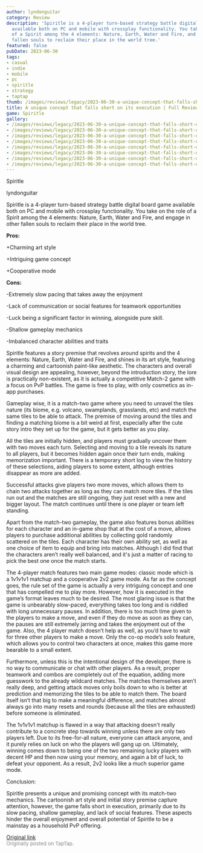 ```yaml
---
author: lyndonguitar
category: Review
description: 'Spiritle is a 4-player turn-based strategy battle digital board game
  available both on PC and mobile with crossplay functionality. You take on the role
  of a Spirit among the 4 elements: Nature, Earth, Water and Fire, and engage in other
  fallen souls to reclaim their place in the world tree.'
featured: false
pubDate: 2023-06-30
tags:
- casual
- indie
- mobile
- pc
- spiritle
- strategy
- taptap
thumb: /images/reviews/legacy/2023-06-30-a-unique-concept-that-falls-short-on-its-execution--full-review---spiritle-0.avif
title: A unique concept that falls short on its execution | Full Review - Spiritle
game: Spiritle
gallery:
- /images/reviews/legacy/2023-06-30-a-unique-concept-that-falls-short-on-its-execution--full-review---spiritle-0.avif
- /images/reviews/legacy/2023-06-30-a-unique-concept-that-falls-short-on-its-execution--full-review---spiritle-1.avif
- /images/reviews/legacy/2023-06-30-a-unique-concept-that-falls-short-on-its-execution--full-review---spiritle-2.avif
- /images/reviews/legacy/2023-06-30-a-unique-concept-that-falls-short-on-its-execution--full-review---spiritle-3.avif
- /images/reviews/legacy/2023-06-30-a-unique-concept-that-falls-short-on-its-execution--full-review---spiritle-4.avif
- /images/reviews/legacy/2023-06-30-a-unique-concept-that-falls-short-on-its-execution--full-review---spiritle-5.avif
- /images/reviews/legacy/2023-06-30-a-unique-concept-that-falls-short-on-its-execution--full-review---spiritle-6.avif
- /images/reviews/legacy/2023-06-30-a-unique-concept-that-falls-short-on-its-execution--full-review---spiritle-7.avif
---
```

Spiritle

lyndonguitar

Spiritle is a 4-player turn-based strategy battle digital board game available both on PC and mobile with crossplay functionality. You take on the role of a Spirit among the 4 elements: Nature, Earth, Water and Fire, and engage in other fallen souls to reclaim their place in the world tree.


**Pros:**


+Charming art style

+Intriguing game concept

+Cooperative mode


**Cons:**


-Extremely slow pacing that takes away the enjoyment

-Lack of communication or social features for teamwork opportunities

-Luck being a significant factor in winning, alongside pure skill.

-Shallow gameplay mechanics

-Imbalanced character abilities and traits

Spiritle features a story premise that revolves around spirits and the 4 elements: Nature, Earth, Water and Fire, and shines in its art style, featuring a charming and cartoonish paint-like aesthetic. The characters and overall visual design are appealing, however, beyond the introduction story, the lore is practically non-existent, as it is actually a competitive Match-2 game with a focus on PvP battles. The game is free to play, with only cosmetics as in-app purchases.

Gameplay wise, it is a match-two game where you need to unravel the tiles nature (its biome, e.g. volcano, swamplands, grasslands, etc) and match the same tiles to be able to attack. The premise of moving around the tiles and finding a matching biome is a bit weird at first, especially after the cute story intro they set up for the game, but it gets better as you play.

All the tiles are initially hidden, and players must gradually uncover them with two moves each turn. Selecting and moving to a tile reveals its nature to all players, but it becomes hidden again once their turn ends, making memorization important. There is a temporary short log to view the history of these selections, aiding players to some extent, although entries disappear as more are added.

Successful attacks give players two more moves, which allows them to chain two attacks together as long as they can match more tiles. If the tiles run out and the matches are still ongoing, they just reset with a new and bigger layout. The match continues until there is one player or team left standing.

Apart from the match-two gameplay, the game also features bonus abilities for each character and an in-game shop that at the cost of a move, allows players to purchase additional abilities by collecting gold randomly scattered on the tiles. Each character has their own ability set, as well as one choice of item to equip and bring into matches. Although I did find that the characters aren’t really well balanced, and it's just a matter of racing to pick the best one once the match starts.

The 4-player match features two main game modes: classic mode which is a 1v1v1v1 matchup and a cooperative 2v2 game mode. As far as the concept goes, the rule set of the game is actually a very intriguing concept and one that has compelled me to play more. However, how it is executed in the game’s format leaves much to be desired. The most glaring issue is that the game is unbearably slow-paced, everything takes too long and is riddled with long unnecessary pauses. In addition, there is too much time given to the players to make a move, and even if they do move as soon as they can, the pauses are still extremely jarring and takes the enjoyment out of the game. Also, the 4 player match doesn’t help as well, as you’d have to wait for three other players to make a move. Only the co-op mode’s solo feature, which allows you to control two characters at once, makes this game more bearable to a small extent.

Furthermore, unless this is the intentional design of the developer, there is no way to communicate or chat with other players. As a result, proper teamwork and combos are completely out of the equation, adding more guesswork to the already wildcard matches. The matches themselves aren’t really deep, and getting attack moves only boils down to who is better at prediction and memorizing the tiles to be able to match them. The board itself isn’t that big to make a meaningful difference, and matches almost always go into many resets and rounds (because all the tiles are exhausted) before someone is eliminated.

The 1v1v1v1 matchup is flawed in a way that attacking doesn't really contribute to a concrete step towards winning unless there are only two players left. Due to its free-for-all nature, everyone can attack anyone, and it purely relies on luck on who the players will gang up on. Ultimately, winning comes down to being one of the two remaining lucky players with decent HP and then now using your memory, and again a bit of luck, to defeat your opponent. As a result, 2v2 looks like a much superior game mode.

Conclusion:

Spiritle presents a unique and promising concept with its match-two mechanics. The cartoonish art style and initial story premise capture attention, however, the game falls short in execution, primarily due to its slow pacing, shallow gameplay, and lack of social features. These aspects hinder the overall enjoyment and overall potential of Spiritle to be a mainstay as a household PvP offering.

[Original link](https://www.taptap.io/post/5929299)<br><span style="font-size: 0.95em; color: #888;">Originally posted on TapTap.</span>